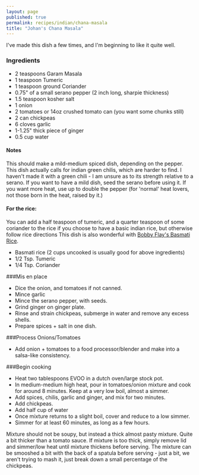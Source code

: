 ```yaml
---
layout: page
published: true
permalink: recipes/indian/chana-masala
title: "Johan's Chana Masala"
---
```

I've made this dish a few times, and I'm beginning to like it quite well.

### Ingredients
- 2 teaspoons Garam Masala
- 1 teaspoon Tumeric
- 1 teaspoon ground Coriander
- 0.75" of a small serano pepper (2 inch long, sharpie thickness)
- 1.5 teaspoon kosher salt
- 1 onion
- 2 tomatoes or 14oz crushed tomato can (you want some chunks still)
- 2 can chickpeas
- 6 cloves garlic
- 1-1.25" thick piece of ginger
- 0.5 cup water

#### Notes
This should make a mild-medium spiced dish, depending on the pepper. This dish actually calls for indian green chilis, which are harder to find. I haven't made it with a green chili - I am unsure as to its strength relative to a serano.
If you want to have a mild dish, seed the serano before using it. If you want more heat, use up to double the pepper (for 'normal' heat lovers, not those born in the heat, raised by it.)

#### For the rice:
You can add a half teaspoon of tumeric, and a quarter teaspoon of some coriander to the rice if you choose to have a basic indian rice, but otherwise follow rice directions
This dish is also wonderful with [Bobby Flay's Basmati Rice](indian/bobby-flay-basmati-rice/).
- Basmati rice (2 cups uncooked is usually good for above ingredients)
- 1/2 Tsp. Tumeric
- 1/4 Tsp. Coriander


###Mis en place
- Dice the onion, and tomatoes if not canned. 
- Mince garlic
- Mince the serano pepper, with seeds.
- Grind ginger on ginger plate. 
- Rinse and strain chickpeas, submerge in water and remove any excess shells. 
- Prepare spices + salt in one dish. 

###Process Onions/Tomatoes
- Add onion + tomatoes to a food processor/blender and make into a salsa-like consistency.

###Begin cooking
- Heat two tablespoons EVOO in a dutch oven/large stock pot. 
- In medium-medium high heat, pour in tomatoes/onion mixture and cook for around 8 minutes. Keep at a very low boil, almost a simmer. 
- Add spices, chilis, garlic and ginger, and mix for two minutes. 
- Add chickpeas. 
- Add half cup of water
- Once mixture returns to a slight boil, cover and reduce to a low simmer.
- Simmer for at least 60 minutes, as long as a few hours. 

Mixture should not be soupy, but instead a thick almost pasty mixture.
Quite a bit thicker than a tomato sauce. If mixture is too thick, simply remove lid and simmer/low heat until mixture thickens before serving. The mixture can be smooshed a bit with the back of a spatula before serving - just a bit, we aren't trying to mash it, just break down a small percentage of the chickpeas.
